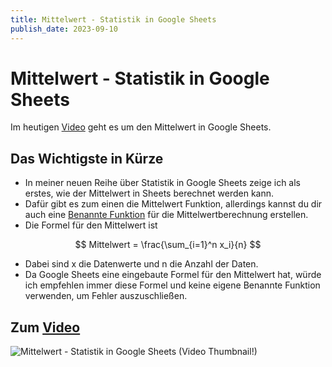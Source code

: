```yaml
---
title: Mittelwert - Statistik in Google Sheets
publish_date: 2023-09-10
---
```


# Mittelwert - Statistik in Google Sheets

Im heutigen [Video](https://youtu.be/hI5HJkvrwmg) geht es um den Mittelwert in Google Sheets. 

## Das Wichtigste in Kürze

- In meiner neuen Reihe über Statistik in Google Sheets zeige ich als erstes, wie der Mittelwert in Sheets berechnet werden kann.
- Dafür gibt es zum einen die Mittelwert Funktion, allerdings kannst du dir auch eine [Benannte Funktion](https://youtu.be/L2LVHTGzizU) für die Mittelwertberechnung erstellen.
- Die Formel für den Mittelwert ist 

$$
Mittelwert = \frac{\sum_{i=1}^n x_i}{n}
$$

- Dabei sind x die Datenwerte und n die Anzahl der Daten.
- Da Google Sheets eine eingebaute Formel für den Mittelwert hat, würde ich empfehlen immer diese Formel und keine eigene Benannte Funktion verwenden, um Fehler auszuschließen.

## Zum [Video](https://youtu.be/hI5HJkvrwmg)

![Mittelwert - Statistik in Google Sheets (Video Thumbnail!)](../thumbnails/Fertig491.jpg "Mittelwert - Statistik in Google Sheets (Video Thumbnail!)")
